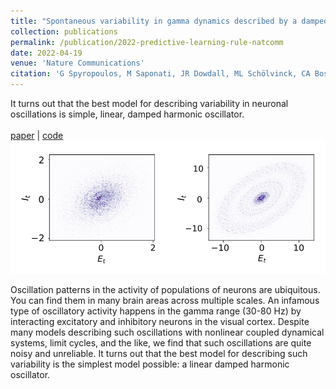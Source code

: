 ```yaml
---
title: "Spontaneous variability in gamma dynamics described by a damped harmonic oscillator driven by noise"
collection: publications
permalink: /publication/2022-predictive-learning-rule-natcomm
date: 2022-04-19
venue: 'Nature Communications'
citation: 'G Spyropoulos, M Saponati, JR Dowdall, ML Schölvinck, CA Bosman, B Lima, A Peter, I Onorato, J Klon-Lipok, R Roese, S Neuenschwander, W Singer, P Fries, M Vinck  <i>Nature Communications</i>, 2022.'
---
```


It turns out that the best model for describing variability in neuronal oscillations is simple, linear, damped harmonic oscillator.
<br><br>
<a href="https://www.nature.com/articles/s41467-022-29674-x" target="_blank">paper</a> | <a href="https://github.com/matteosaponati/spontaneous-gamma-circuit" target="_blank">code</a>
![](../images/publications/2022-damped-harmonic-oscillator.png)

Oscillation patterns in the activity of populations of neurons are ubiquitous. You can find them in many brain areas across multiple scales. An infamous type of oscillatory activity happens in the gamma range (30-80 Hz) by interacting excitatory and inhibitory neurons in the visual cortex. Despite many models describing such oscillations with nonlinear coupled dynamical systems, limit cycles, and the like, we find that such oscillations are quite noisy and unreliable. It turns out that the best model for describing such variability is the simplest model possible: a linear damped harmonic oscillator.